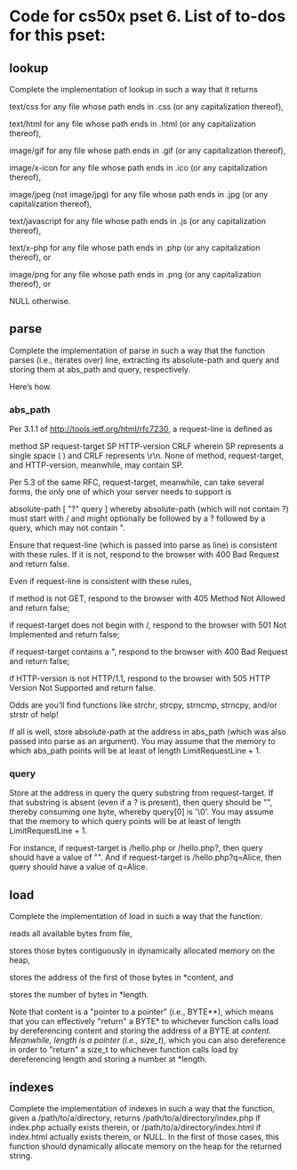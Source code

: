 # Code for cs50x pset 6. List of to-dos for this pset:

## lookup
Complete the implementation of lookup in such a way that it returns

text/css for any file whose path ends in .css (or any capitalization thereof),

text/html for any file whose path ends in .html (or any capitalization thereof),

image/gif for any file whose path ends in .gif (or any capitalization thereof),

image/x-icon for any file whose path ends in .ico (or any capitalization thereof),

image/jpeg (not image/jpg) for any file whose path ends in .jpg (or any capitalization thereof),

text/javascript for any file whose path ends in .js (or any capitalization thereof),

text/x-php for any file whose path ends in .php (or any capitalization thereof), or

image/png for any file whose path ends in .png (or any capitalization thereof), or

NULL otherwise.

## parse
Complete the implementation of parse in such a way that the function parses (i.e., iterates over) line, extracting its absolute-path and query and storing them at abs_path and query, respectively.

Here’s how.

### abs_path
Per 3.1.1 of http://tools.ietf.org/html/rfc7230, a request-line is defined as

method SP request-target SP HTTP-version CRLF
wherein SP represents a single space ( ) and CRLF represents \r\n. None of method, request-target, and HTTP-version, meanwhile, may contain SP.

Per 5.3 of the same RFC, request-target, meanwhile, can take several forms, the only one of which your server needs to support is

absolute-path [ "?" query ]
whereby absolute-path (which will not contain ?) must start with / and might optionally be followed by a ? followed by a query, which may not contain ".

Ensure that request-line (which is passed into parse as line) is consistent with these rules. If it is not, respond to the browser with 400 Bad Request and return false.

Even if request-line is consistent with these rules,

if method is not GET, respond to the browser with 405 Method Not Allowed and return false;

if request-target does not begin with /, respond to the browser with 501 Not Implemented and return false;

if request-target contains a ", respond to the browser with 400 Bad Request and return false;

if HTTP-version is not HTTP/1.1, respond to the browser with 505 HTTP Version Not Supported and return false.

Odds are you’ll find functions like strchr, strcpy, strncmp, strncpy, and/or strstr of help!

If all is well, store absolute-path at the address in abs_path (which was also passed into parse as an argument). You may assume that the memory to which abs_path points will be at least of length LimitRequestLine + 1.

### query
Store at the address in query the query substring from request-target. If that substring is absent (even if a ? is present), then query should be "", thereby consuming one byte, whereby query[0] is '\0'. You may assume that the memory to which query points will be at least of length LimitRequestLine + 1.

For instance, if request-target is /hello.php or /hello.php?, then query should have a value of "". And if request-target is /hello.php?q=Alice, then query should have a value of q=Alice.

## load
Complete the implementation of load in such a way that the function:

reads all available bytes from file,

stores those bytes contiguously in dynamically allocated memory on the heap,

stores the address of the first of those bytes in *content, and

stores the number of bytes in *length.

Note that content is a "pointer to a pointer" (i.e., BYTE**), which means that you can effectively "return" a BYTE* to whichever function calls load by dereferencing content and storing the address of a BYTE at *content. Meanwhile, length is a pointer (i.e., size_t*), which you can also dereference in order to "return" a size_t to whichever function calls load by dereferencing length and storing a number at *length.

## indexes
Complete the implementation of indexes in such a way that the function, given a /path/to/a/directory, returns /path/to/a/directory/index.php if index.php actually exists therein, or /path/to/a/directory/index.html if index.html actually exists therein, or NULL. In the first of those cases, this function should dynamically allocate memory on the heap for the returned string.

